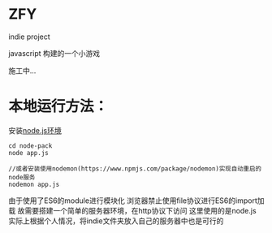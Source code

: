 # ZFY
indie project

javascript 构建的一个小游戏

施工中...

# 本地运行方法：

安装[node.js环境](https://nodejs.org/en/)

```
cd node-pack
node app.js

//或者安装使用nodemon(https://www.npmjs.com/package/nodemon)实现自动重启的node服务
nodemon app.js
```

由于使用了ES6的module进行模块化
浏览器禁止使用file协议进行ES6的import加载
故需要搭建一个简单的服务器环境，在http协议下访问
这里使用的是node.js
实际上根据个人情况，将indie文件夹放入自己的服务器中也是可行的

